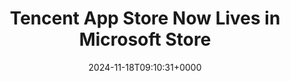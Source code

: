 ---
title: "Tencent App Store Now Lives in Microsoft Store"
description: "Microsoft announced the preview release of the “Tencent App Store” section in its Microsoft Store, aimed at providing a rich mobile app and gaming experience."
image: "images/post/2024/11/image-11.png"
date: "2024-11-18T09:10:31+0000"
categories: ["News"]
tags: ["Android", "Microsoft Store", "Tencent App Store", "Windows 11"]
type: "regular" # available types: [featured/regular]
draft: false
sitemapExclude: false
---